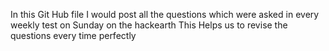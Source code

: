In this Git Hub file I would post all the questions which were asked in every weekly test on Sunday on the hackearth
This Helps us to revise the questions every time perfectly
